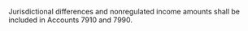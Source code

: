 Jurisdictional differences and nonregulated income amounts shall be included in Accounts 7910 and 7990.

